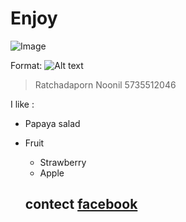 # Enjoy

![Image](http://static.wixstatic.com/media/615da9_880d7286f72742dab8b10aa3c649ac6d~mv2.png/v1/fill/w_539,h_180,al_c,usm_0.66_1.00_0.01/615da9_880d7286f72742dab8b10aa3c649ac6d~mv2.png)

Format: ![Alt text](url)

> Ratchadaporn Noonil
> 5735512046

I like :

* Papaya salad
* Fruit
  * Strawberry
  * Apple

  ## contect  [facebook](https://www.facebook.com/joy.ratchadaporn.25)



    

